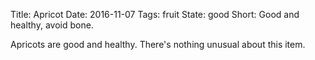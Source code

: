 Title: Apricot
Date: 2016-11-07
Tags: fruit
State: good
Short: Good and healthy, avoid bone.

Apricots are good and healthy. There's nothing unusual about this item.
